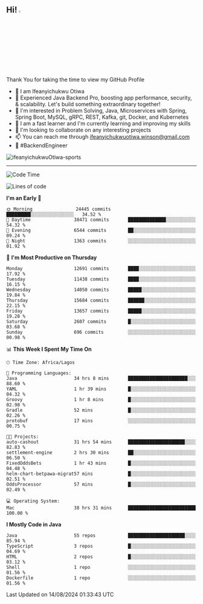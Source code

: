 <!-- BLOG-POST-LIST:START --><!-- BLOG-POST-LIST:END -->

## Hi! <img src="https://media.giphy.com/media/hvRJCLFzcasrR4ia7z/giphy.gif" width="4%"> 

Thank You for taking the time to view my GitHub Profile

- 👋 I am Ifeanyichukwu Otiwa
- 🚀 Experienced Java Backend Pro, boosting app performance, security, & scalability. Let's build something extraordinary together!
- 👀 I'm interested in Problem Solving, Java, Microservices with Spring, Spring Boot, MySQL, gRPC, REST, Kafka, git, Docker, and Kubernetes
- 🌱 I am a fast learner and I'm currently learning and improving my skills
- 💞️ I'm looking to collaborate on any interesting projects
- 📫 You can reach me through ifeanyichukwuotiwa.winson@gmail.com
- 🚀 #BackendEngineer

<p align="left" marginTop="10px"> <img src="https://komarev.com/ghpvc/?username=ifeanyichukwuOtiwa-sports&label=Profile%20views&color=0e75b6&style=for-the-badge" alt="ifeanyichukwuOtiwa-sports" /> </p>

***

<!--START_SECTION:waka-->
![Code Time](http://img.shields.io/badge/Code%20Time-2%2C773%20hrs%2011%20mins-blue)

![Lines of code](https://img.shields.io/badge/From%20Hello%20World%20I%27ve%20Written-16.8%20million%20lines%20of%20code-blue)

**I'm an Early 🐤** 

```text
🌞 Morning                24445 commits       █████████░░░░░░░░░░░░░░░░   34.52 % 
🌆 Daytime                38471 commits       ██████████████░░░░░░░░░░░   54.32 % 
🌃 Evening                6544 commits        ██░░░░░░░░░░░░░░░░░░░░░░░   09.24 % 
🌙 Night                  1363 commits        ░░░░░░░░░░░░░░░░░░░░░░░░░   01.92 % 
```
📅 **I'm Most Productive on Thursday** 

```text
Monday                   12691 commits       ████░░░░░░░░░░░░░░░░░░░░░   17.92 % 
Tuesday                  11438 commits       ████░░░░░░░░░░░░░░░░░░░░░   16.15 % 
Wednesday                14050 commits       █████░░░░░░░░░░░░░░░░░░░░   19.84 % 
Thursday                 15684 commits       ██████░░░░░░░░░░░░░░░░░░░   22.15 % 
Friday                   13657 commits       █████░░░░░░░░░░░░░░░░░░░░   19.28 % 
Saturday                 2607 commits        █░░░░░░░░░░░░░░░░░░░░░░░░   03.68 % 
Sunday                   696 commits         ░░░░░░░░░░░░░░░░░░░░░░░░░   00.98 % 
```


📊 **This Week I Spent My Time On** 

```text
🕑︎ Time Zone: Africa/Lagos

💬 Programming Languages: 
Java                     34 hrs 8 mins       ██████████████████████░░░   88.60 % 
YAML                     1 hr 39 mins        █░░░░░░░░░░░░░░░░░░░░░░░░   04.32 % 
Groovy                   1 hr 8 mins         █░░░░░░░░░░░░░░░░░░░░░░░░   02.98 % 
Gradle                   52 mins             █░░░░░░░░░░░░░░░░░░░░░░░░   02.26 % 
protobuf                 17 mins             ░░░░░░░░░░░░░░░░░░░░░░░░░   00.75 % 

🐱‍💻 Projects: 
auto-cashout             31 hrs 54 mins      █████████████████████░░░░   82.83 % 
settlement-engine        2 hrs 30 mins       ██░░░░░░░░░░░░░░░░░░░░░░░   06.50 % 
FixedOddsBets            1 hr 43 mins        █░░░░░░░░░░░░░░░░░░░░░░░░   04.48 % 
helm-chart-betpawa-migrat57 mins             █░░░░░░░░░░░░░░░░░░░░░░░░   02.51 % 
OddsProcessor            57 mins             █░░░░░░░░░░░░░░░░░░░░░░░░   02.49 % 

💻 Operating System: 
Mac                      38 hrs 31 mins      █████████████████████████   100.00 % 
```

**I Mostly Code in Java** 

```text
Java                     55 repos            █████████████████████░░░░   85.94 % 
TypeScript               3 repos             █░░░░░░░░░░░░░░░░░░░░░░░░   04.69 % 
HTML                     2 repos             █░░░░░░░░░░░░░░░░░░░░░░░░   03.12 % 
Shell                    1 repo              ░░░░░░░░░░░░░░░░░░░░░░░░░   01.56 % 
Dockerfile               1 repo              ░░░░░░░░░░░░░░░░░░░░░░░░░   01.56 % 
```




 Last Updated on 14/08/2024 01:33:43 UTC
<!--END_SECTION:waka-->

<!--
<p align="center">
![trophy](https://github-profile-trophy.vercel.app/?username=ifeanyichukwuOtiwa-sports&theme=onedark) (https://github.com/ryo-ma/github-profile-trophy)
</p>
-->

<!---
ifeanyi-otiwa/ifeanyi-otiwa is a ✨ special ✨ repository because its `README.md` (this file) appears on your GitHub profile.
You can click the Preview link to take a look at your changes.
--->
